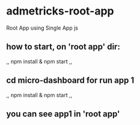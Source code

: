 # admetricks-root-app
Root App using Single App js


## how to start, on 'root app' dir:

,,
npm install & npm start
,,


## cd micro-dashboard for run app 1

,,
npm install & npm start
,,

## you can see app1 in 'root app'
